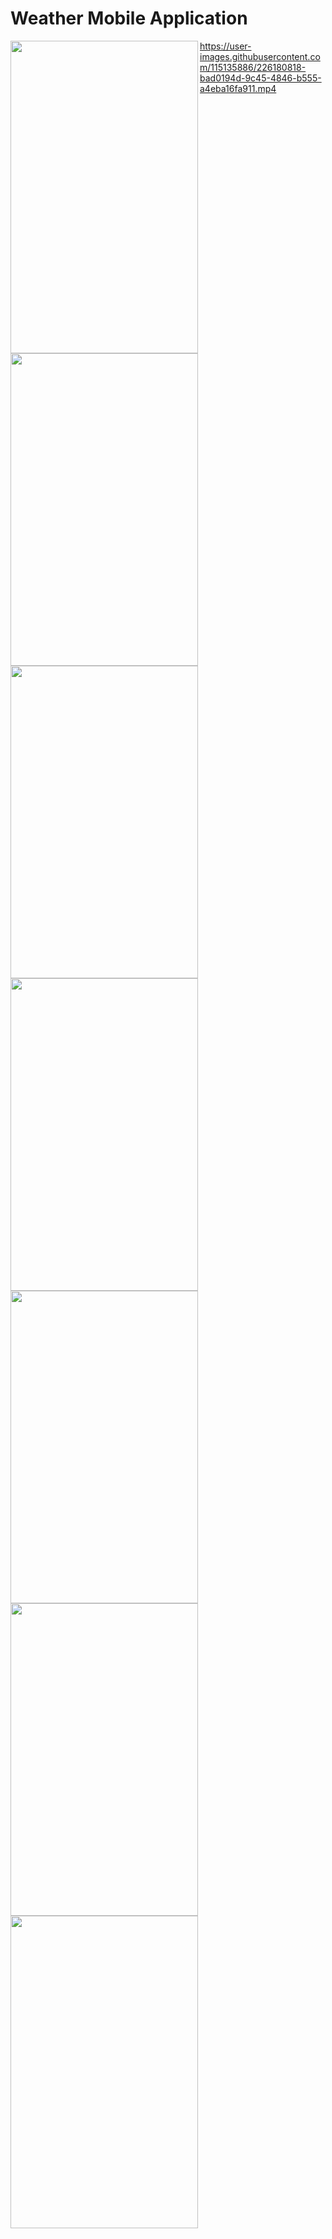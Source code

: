 # Weather Mobile Application

 <span class="column">
    <img  align="left" src="https://user-images.githubusercontent.com/115135886/226182788-7dc266fd-049e-406d-847b-316e070d6c62.png"  style="width:300"  height="500">
  </span> 
 <span class="column">
    <img  align="left" src="https://user-images.githubusercontent.com/115135886/226182847-d12b7ee2-d649-4fa3-a65b-63d084dede23.png"  style="width:300"  height="500">
  </span> 
 <span class="column">
    <img  align="left" src="https://user-images.githubusercontent.com/115135886/226182859-82903ed4-4169-4589-a165-5bec4a50f856.png"  style="width:300"  height="500">
  </span> 
<span class="column">
   <img  align="left" src="https://user-images.githubusercontent.com/115135886/226182900-55170edf-5c3b-416b-88a7-29cbf242a234.png"  style="width:300"  height="500">
  </span>
<span class="column">
    <img  align="left" src="https://user-images.githubusercontent.com/115135886/226182905-896fcc03-dc82-4bae-891f-aec86e167918.png"  style="width:300"  height="500">
  </span>
<span class="column">
    <img  align="left" src="https://user-images.githubusercontent.com/115135886/226182908-57168089-9831-446f-af43-fa3c68fc8086.png"  style="width:300"  height="500">
  </span>
<span class="column">
    <img  align="left" src="https://user-images.githubusercontent.com/115135886/226182914-62fb46a6-d8cd-411d-84c8-08caf49099bc.png"  style="width:300"  height="500">
  </span>
  
https://user-images.githubusercontent.com/115135886/226180818-bad0194d-9c45-4846-b555-a4eba16fa911.mp4

